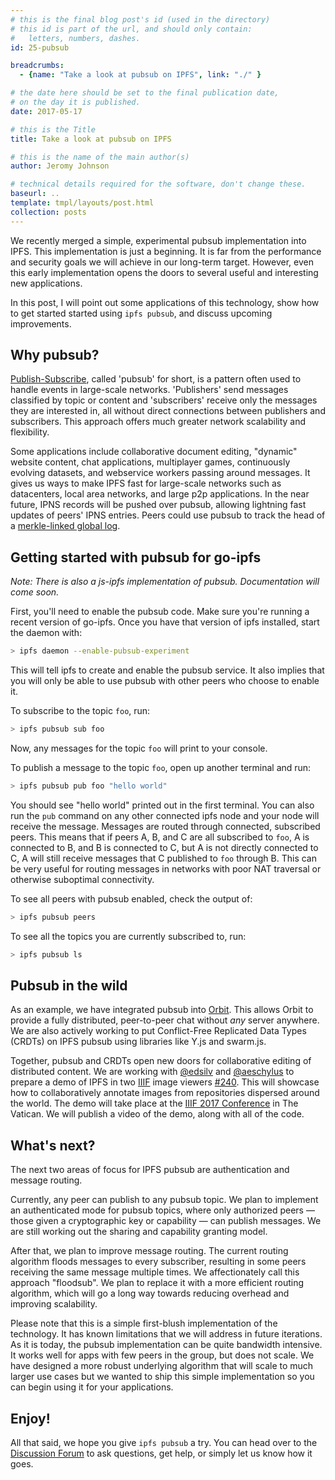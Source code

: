 ```yaml
---
# this is the final blog post's id (used in the directory)
# this id is part of the url, and should only contain:
#   letters, numbers, dashes.
id: 25-pubsub

breadcrumbs:
  - {name: "Take a look at pubsub on IPFS", link: "./" }

# the date here should be set to the final publication date,
# on the day it is published.
date: 2017-05-17

# this is the Title
title: Take a look at pubsub on IPFS

# this is the name of the main author(s)
author: Jeromy Johnson

# technical details required for the software, don't change these.
baseurl: ..
template: tmpl/layouts/post.html
collection: posts
---
```


We recently merged a simple, experimental pubsub implementation into IPFS. This
implementation is just a beginning. It is far from the performance and security goals
we will achieve in our long-term target. However, even this early implementation opens
the doors to several useful and interesting new applications.

In this post, I will point out some applications of this technology, show how to
get started started using `ipfs pubsub`, and discuss upcoming improvements.

## Why pubsub?
[Publish-Subscribe](https://en.wikipedia.org/wiki/Publish%E2%80%93subscribe_pattern),
called 'pubsub' for short, is a pattern often used to handle events in
large-scale networks. 'Publishers' send messages classified by topic or content and
'subscribers' receive only the messages they are interested in, all without direct
connections between publishers and subscribers. This approach offers much greater
network scalability and flexibility. 

Some applications include collaborative document editing, "dynamic" website
content, chat applications, multiplayer games, continuously evolving datasets,
and webservice workers passing around messages. It gives us ways to make IPFS fast
for large-scale networks such as datacenters, local area networks, and large p2p
applications. In the near future, IPNS records will be pushed over pubsub, allowing
lightning fast updates of peers' IPNS entries. Peers could use pubsub to track the
head of a [merkle-linked global log](https://en.wikipedia.org/wiki/Blockchain_(database)).

## Getting started with pubsub for go-ipfs
*Note: There is also a js-ipfs implementation of pubsub. Documentation will come soon.*

First, you'll need to enable the pubsub code. Make sure you're running a recent version
of go-ipfs. Once you have that version of ipfs installed, start the daemon with:

```sh
> ipfs daemon --enable-pubsub-experiment
```

This will tell ipfs to create and enable the pubsub service. It also implies
that you will only be able to use pubsub with other peers who choose to enable
it.

To subscribe to the topic `foo`, run:
```sh
> ipfs pubsub sub foo
```

Now, any messages for the topic `foo` will print to your console.

To publish a message to the topic `foo`, open up another terminal and run:
```sh
> ipfs pubsub pub foo "hello world"
```

You should see "hello world" printed out in the first terminal.  You can also
run the `pub` command on any other connected ipfs node and your node will
receive the message.  Messages are routed through connected, subscribed peers.
This means that if peers A, B, and C are all subscribed to `foo`, A is connected
to B, and B is connected to C, but A is not directly connected to C, A will
still receive messages that C published to `foo` through B. This can be very
useful for routing messages in networks with poor NAT traversal or otherwise
suboptimal connectivity.

To see all peers with pubsub enabled, check the output of:
```sh
> ipfs pubsub peers
```

To see all the topics you are currently subscribed to, run:
```sh
> ipfs pubsub ls
```

## Pubsub in the wild
As an example, we have integrated pubsub into [Orbit](https://github.com/orbitdb/orbit).
This allows Orbit to provide a fully distributed, peer-to-peer chat without *any*
server anywhere. We are also actively working to put Conflict-Free Replicated Data
Types (CRDTs) on IPFS pubsub using libraries like Y.js and swarm.js.

Together, pubsub and CRDTs open new doors for collaborative editing of distributed
content. We are working with [@edsilv](https://github.com/edsilv) and
[@aeschylus](https://github.com/aeschylus) to prepare a demo of IPFS in two
[IIIF](http://iiif.io/about/) image viewers
[#240](https://github.com/ipfs/notes/issues/240). This will showcase how to
collaboratively annotate images from repositories dispersed around the world.
The demo will take place at the [IIIF 2017 Conference](https://2017iiifconferencethevatican.sched.com/event/AChW/presentation-interoperable-peer-to-peer-research-with-iiif-and-ipfs-room-5.0) in The Vatican.
We will publish a video of the demo, along with all of the code.

## What's next?
The next two areas of focus for IPFS pubsub are authentication and message routing.

Currently, any peer can publish to any pubsub topic. We plan to implement an
authenticated mode for pubsub topics, where only authorized peers — those given a
cryptographic key or capability — can publish messages. We are still working out
the sharing and capability granting model.

After that, we plan to improve message routing. The current routing algorithm
floods messages to every subscriber, resulting in some peers receiving the same
message multiple times. We affectionately call this approach "floodsub". We plan
to replace it with a more efficient routing algorithm, which will go a long way
towards reducing overhead and improving scalability.

Please note that this is a simple first-blush implementation of the technology.
It has known limitations that we will address in future iterations. As it is
today, the pubsub implementation can be quite bandwidth intensive. It works well
for apps with few peers in the group, but does not scale. We have designed a more
robust underlying algorithm that will scale to much larger use cases but we wanted
to ship this simple implementation so you can begin using it for your applications. 

## Enjoy!
All that said, we hope you give `ipfs pubsub` a try. You can head over to the
[Discussion Forum](https://discuss.ipfs.io/categories) to ask questions, get help,
or simply let us know how it goes.
